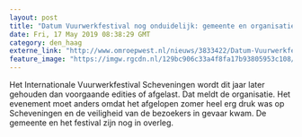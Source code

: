 ```yaml
---
layout: post
title: "Datum Vuurwerkfestival nog onduidelijk: gemeente en organisatie in overleg"
date: Fri, 17 May 2019 08:38:29 GMT
category: den_haag
externe_link: "http://www.omroepwest.nl/nieuws/3833422/Datum-Vuurwerkfestival-nog-onduidelijk-gemeente-en-organisatie-in-overleg"
feature_image: "https://imgw.rgcdn.nl/129bc906c33a4f8fa17b93805953c108/opener/3677644.jpg"
---
```


Het Internationale Vuurwerkfestival Scheveningen wordt dit jaar later gehouden dan voorgaande edities of afgelast. Dat meldt de organisatie. Het evenement moet anders omdat het afgelopen zomer heel erg druk was op Scheveningen en de veiligheid van de bezoekers in gevaar kwam. De gemeente en het festival zijn nog in overleg.
